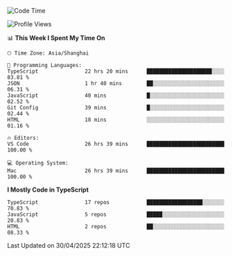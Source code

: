 <!--START_SECTION:waka-->
![Code Time](http://img.shields.io/badge/Code%20Time-7%2C651%20hrs%2029%20mins-blue)

![Profile Views](http://img.shields.io/badge/Profile%20Views-0-blue)

📊 **This Week I Spent My Time On** 

```text
🕑︎ Time Zone: Asia/Shanghai

💬 Programming Languages: 
TypeScript               22 hrs 20 mins      █████████████████████░░░░   83.81 % 
JSON                     1 hr 40 mins        ██░░░░░░░░░░░░░░░░░░░░░░░   06.31 % 
JavaScript               40 mins             █░░░░░░░░░░░░░░░░░░░░░░░░   02.52 % 
Git Config               39 mins             █░░░░░░░░░░░░░░░░░░░░░░░░   02.44 % 
HTML                     18 mins             ░░░░░░░░░░░░░░░░░░░░░░░░░   01.16 % 

🔥 Editors: 
VS Code                  26 hrs 39 mins      █████████████████████████   100.00 % 

💻 Operating System: 
Mac                      26 hrs 39 mins      █████████████████████████   100.00 % 
```

**I Mostly Code in TypeScript** 

```text
TypeScript               17 repos            ██████████████████░░░░░░░   70.83 % 
JavaScript               5 repos             █████░░░░░░░░░░░░░░░░░░░░   20.83 % 
HTML                     2 repos             ██░░░░░░░░░░░░░░░░░░░░░░░   08.33 % 
```




 Last Updated on 30/04/2025 22:12:18 UTC
<!--END_SECTION:waka-->
